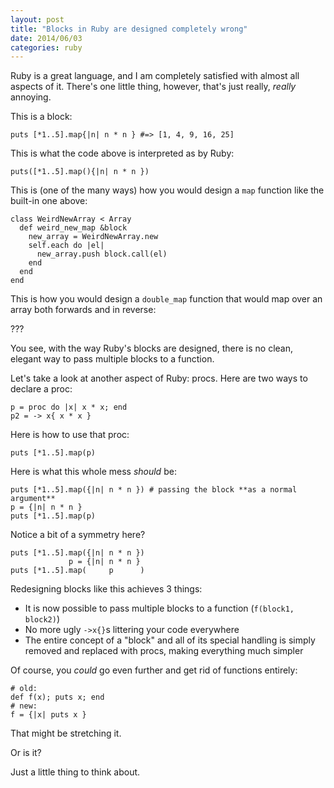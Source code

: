 ```yaml
---
layout: post
title: "Blocks in Ruby are designed completely wrong"
date: 2014/06/03
categories: ruby
---
```


Ruby is a great language, and I am completely satisfied with almost all aspects of it. There's one little thing, however, that's just really, *really* annoying.

This is a block:

    puts [*1..5].map{|n| n * n } #=> [1, 4, 9, 16, 25]

This is what the code above is interpreted as by Ruby:

    puts([*1..5].map(){|n| n * n })

This is (one of the many ways) how you would design a `map` function like the built-in one above:

    class WeirdNewArray < Array
      def weird_new_map &block
        new_array = WeirdNewArray.new
        self.each do |el|
          new_array.push block.call(el)
        end
      end
    end

This is how you would design a `double_map` function that would map over an array both forwards and in reverse:

   ???

You see, with the way Ruby's blocks are designed, there is no clean, elegant way to pass multiple blocks to a function.

Let's take a look at another aspect of Ruby: procs. Here are two ways to declare a proc:

    p = proc do |x| x * x; end
    p2 = -> x{ x * x }

Here is how to use that proc:

    puts [*1..5].map(p)

Here is what this whole mess *should* be:

    puts [*1..5].map({|n| n * n }) # passing the block **as a normal argument**
    p = {|n| n * n }
    puts [*1..5].map(p)

Notice a bit of a symmetry here?

    puts [*1..5].map({|n| n * n })
                 p = {|n| n * n }
    puts [*1..5].map(     p      )

Redesigning blocks like this achieves 3 things:

- It is now possible to pass multiple blocks to a function (`f(block1, block2)`)
- No more ugly `->x{}`s littering your code everywhere
- The entire concept of a "block" and all of its special handling is simply removed and replaced with procs, making everything much simpler

Of course, you *could* go even further and get rid of functions entirely:

    # old:
    def f(x); puts x; end
    # new:
    f = {|x| puts x }

That might be stretching it.

Or is it?

Just a little thing to think about.
